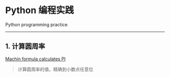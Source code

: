 # Python 编程实践
Python programming practice

----------
## 1. 计算圆周率
[Machin formula calculates PI][1]

> 计算圆周率的值，精确到小数点任意位


  [1]: https://github.com/scriptgeeker/python-demo/tree/master/CalculatePI